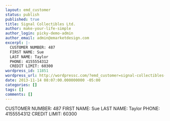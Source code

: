 ```yaml
---
layout: emd_customer
status: publish
published: true
title: Signal Collectibles Ltd.
author: make-your-life-simple
author_login: picky-demo-admin
author_email: admin@emarketdesign.com
excerpt: |-
  CUSTOMER NUMBER: 487
  FIRST NAME: Sue
  LAST NAME: Taylor
  PHONE: 4155554312
  CREDIT LIMIT: 60300
wordpress_id: 11851
wordpress_url: http://wordpressc.com/?emd_customer=signal-collectibles-ltd
date: 2013-11-14 08:07:00.000000000 -05:00
categories: []
tags: []
comments: []
---
```

CUSTOMER NUMBER: 487
FIRST NAME: Sue
LAST NAME: Taylor
PHONE: 4155554312
CREDIT LIMIT: 60300
